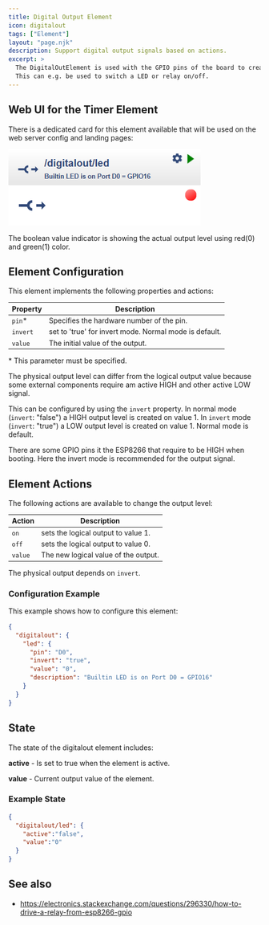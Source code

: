 ```yaml
---
title: Digital Output Element
icon: digitalout
tags: ["Element"]
layout: "page.njk"
description: Support digital output signals based on actions.
excerpt: >
  The DigitalOutElement is used with the GPIO pins of the board to create a digital output level based on actions sent to the element.
  This can e.g. be used to switch a LED or relay on/off. 
---
```


## Web UI for the Timer Element

There is a dedicated card for this element available that will be used on the web server config and landing pages:

![DigitalOut Web UI](/elements/digitaloutui.png)

The boolean value indicator is showing the actual output level using red(0) and green(1) color.


## Element Configuration

This element implements the following properties and actions:

<object data="/element.svg?digitalout" type="image/svg+xml"></object>

| Property  | Description                                             |
| --------- | ------------------------------------------------------- |
| `pin`*    | Specifies the hardware number of the pin.               |
| `invert` | set to 'true' for invert mode. Normal mode is default. |
| `value`   | The initial value of the output.                        |

\* This parameter must be specified.

The physical output level can differ from the logical output value because some external components require am active HIGH and other active LOW signal.

This can be configured by using the `invert` property.
In normal mode (`invert`: "false") a HIGH output level is created on value 1.
In `invert` mode (`invert`: "true") a LOW output level is created on value 1. Normal mode is default.

There are some GPIO pins it the ESP8266 that require to be HIGH when booting. Here the invert mode is recommended for the output signal.


## Element Actions

The following actions are available to change the output level:

| Action  | Description                          |
| ------- | ------------------------------------ |
| `on`    | sets the logical output to value 1.  |
| `off`   | sets the logical output to value 0.  |
| `value` | The new logical value of the output. |

The physical output depends on `invert`.


### Configuration Example

This example shows how to configure this element:

``` json
{
  "digitalout": {
    "led": {
      "pin": "D0",
      "invert": "true",
      "value": "0",
      "description": "Builtin LED is on Port D0 = GPIO16"
    }
  }
}
```

## State

The state of the digitalout element includes:

**active** - Is set to true when the element is active.

**value** - Current output value of the element.


### Example State

``` json
{
  "digitalout/led": {
    "active":"false",
    "value":"0"
  }
}
```


## See also

* <https://electronics.stackexchange.com/questions/296330/how-to-drive-a-relay-from-esp8266-gpio>

